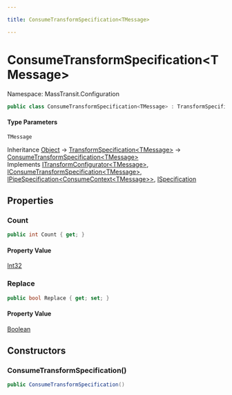 ```yaml
---

title: ConsumeTransformSpecification<TMessage>

---
```


# ConsumeTransformSpecification\<TMessage\>

Namespace: MassTransit.Configuration

```csharp
public class ConsumeTransformSpecification<TMessage> : TransformSpecification<TMessage>, ITransformConfigurator<TMessage>, IConsumeTransformSpecification<TMessage>, IPipeSpecification<ConsumeContext<TMessage>>, ISpecification
```

#### Type Parameters

`TMessage`<br/>

Inheritance [Object](https://learn.microsoft.com/en-us/dotnet/api/system.object) → [TransformSpecification\<TMessage\>](../masstransit-configuration/transformspecification-1) → [ConsumeTransformSpecification\<TMessage\>](../masstransit-configuration/consumetransformspecification-1)<br/>
Implements [ITransformConfigurator\<TMessage\>](../masstransit/itransformconfigurator-1), [IConsumeTransformSpecification\<TMessage\>](../masstransit-configuration/iconsumetransformspecification-1), [IPipeSpecification\<ConsumeContext\<TMessage\>\>](../../masstransit-abstractions/masstransit-configuration/ipipespecification-1), [ISpecification](../../masstransit-abstractions/masstransit/ispecification)

## Properties

### **Count**

```csharp
public int Count { get; }
```

#### Property Value

[Int32](https://learn.microsoft.com/en-us/dotnet/api/system.int32)<br/>

### **Replace**

```csharp
public bool Replace { get; set; }
```

#### Property Value

[Boolean](https://learn.microsoft.com/en-us/dotnet/api/system.boolean)<br/>

## Constructors

### **ConsumeTransformSpecification()**

```csharp
public ConsumeTransformSpecification()
```
